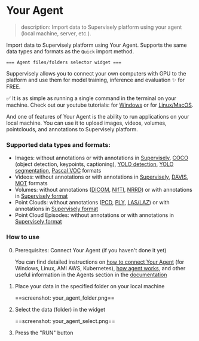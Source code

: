 # Your Agent

> description: Import data to Supervisely platform using your agent (local machine, server, etc.).

Import data to Supervisely platform using Your Agent. Supports the same data types and formats as the `Quick` import method.

    === Agent files/folders selector widget ===

Suppervisely allows you to connect your own computers with GPU to the platform and use them for model training, inference and evaluation ✨ for FREE.

✅ It is as simple as running a single command in the terminal on your machine. Check out our youtube tutorials: for [Windows](https://www.youtube.com/watch?v=WR9qrPTn2X8) or for [Linux/MacOS](https://www.youtube.com/watch?v=aO7Zc4kTrVg).

And one of features of Your Agent is the ability to run applications on your local machine. You can use it to upload images, videos, volumes, pointclouds, and annotations to Supervisely platform.

### Supported data types and formats:

- Images: without annotations or with annotations in [Supervisely](https://docs.supervise.ly/data-organization/00_ann_format_navi), [COCO](https://cocodataset.org/#format-data) (object detection, keypoints, captioning), [YOLO detection](https://docs.ultralytics.com/datasets/detect/), [YOLO segmentation](https://docs.ultralytics.com/datasets/segment/#ultralytics-yolo-format), [Pascal VOC](http://host.robots.ox.ac.uk/pascal/VOC/) formats
- Videos: without annotations or with annotations in [Supervisely](https://docs.supervise.ly/data-organization/00_ann_format_navi), [DAVIS](https://davischallenge.org/index.html), [MOT](https://motchallenge.net/instructions/) formats
- Volumes: without annotations ([DICOM](https://www.dicomstandard.org/current/), [NIfTI](https://nifti.nimh.nih.gov/nifti-1/), [NRRD](https://teem.sourceforge.net/nrrd/format.html)) or with annotations in [Supervisely format](https://docs.supervise.ly/data-organization/00_ann_format_navi)
- Point Clouds: without annotations ([PCD](https://pointclouds.org/documentation/tutorials/pcd_file_format.html), [PLY](http://paulbourke.net/dataformats/ply/), [LAS/LAZ](https://www.asprs.org/wp-content/uploads/2010/12/LAS_1_4_r13.pdf)) or with annotations in [Supervisely format](https://docs.supervise.ly/data-organization/00_ann_format_navi)
- Point Cloud Episodes: without annotations or with annotations in [Supervisely format](https://docs.supervise.ly/data-organization/00_ann_format_navi)

### How to use

0. Prerequisites: Connect Your Agent (if you haven't done it yet)

   You can find detailed instructions on [how to connect Your Agent](https://docs.supervisely.com/agents/connect-your-computer) (for Windows, Linux, AMI AWS, Kubernetes), [how agent works](https://docs.supervisely.com/agents/agent), and other useful information in the Agents section in the [documentation](https://docs.supervisely.com/)

1. Place your data in the specified folder on your local machine

   ==screenshot: your_agent_folder.png==

2. Select the data (folder) in the widget

   ==screenshot: your_agent_select.png==

3. Press the "RUN" button
